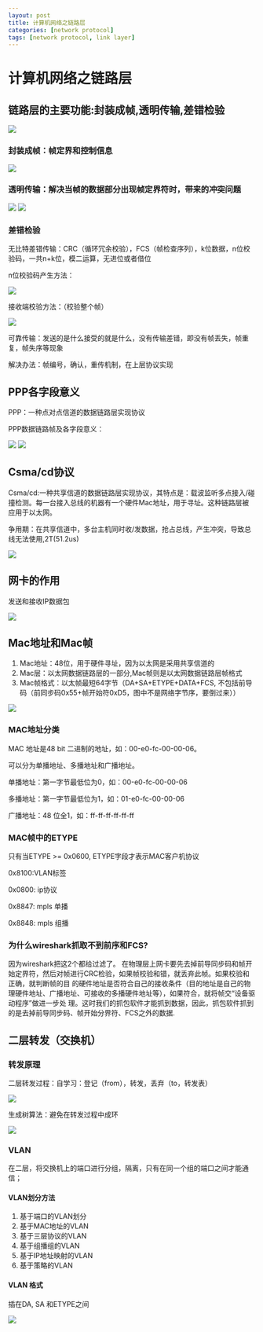 ```yaml
---
layout: post
title: 计算机网络之链路层
categories: [network protocol]
tags: [network protocol, link layer] 
---
```


# 计算机网络之链路层

## 链路层的主要功能:封装成帧,透明传输,差错检验

![]({{site.baseurl}}/assets/images/network_protocol_link_layer_01.png)

### 封装成帧：帧定界和控制信息

![]({{site.baseurl}}/assets/images/network_protocol_link_layer_02.png)

### 透明传输：解决当帧的数据部分出现帧定界符时，带来的冲突问题

![]({{site.baseurl}}/assets/images/network_protocol_link_layer_03.png)
![]({{site.baseurl}}/assets/images/network_protocol_link_layer_04.png)

### 差错检验

无比特差错传输：CRC（循环冗余校验），FCS（帧检查序列），k位数据，n位校验码，一共n+k位，模二运算，无进位或者借位

n位校验码产生方法：

![]({{site.baseurl}}/assets/images/network_protocol_link_layer_05.png)

接收端校验方法：（校验整个帧）

![]({{site.baseurl}}/assets/images/network_protocol_link_layer_06.png)

可靠传输：发送的是什么接受的就是什么，没有传输差错，即没有帧丢失，帧重复，帧失序等现象

解决办法：帧编号，确认，重传机制，在上层协议实现

## PPP各字段意义

PPP：一种点对点信道的数据链路层实现协议

PPP数据链路帧及各字段意义：

![]({{site.baseurl}}/assets/images/network_protocol_link_layer_07.png)
![]({{site.baseurl}}/assets/images/network_protocol_link_layer_08.png)


## Csma/cd协议

Csma/cd:一种共享信道的数据链路层实现协议，其特点是：载波监听多点接入/碰撞检测。每一台接入总线的机器有一个硬件Mac地址，用于寻址。这种链路层被应用于以太网。


争用期：在共享信道中，多台主机同时收/发数据，抢占总线，产生冲突，导致总线无法使用,2T(51.2us)

![]({{site.baseurl}}/assets/images/network_protocol_link_layer_09.png)

## 网卡的作用

发送和接收IP数据包

![]({{site.baseurl}}/assets/images/network_protocol_link_layer_10.png)

## Mac地址和Mac帧
1.  Mac地址：48位，用于硬件寻址，因为以太网是采用共享信道的
1.  Mac层：以太网数据链路层的一部分,Mac帧则是以太网数据链路层帧格式
1.  Mac帧格式：以太帧最短64字节（DA+SA+ETYPE+DATA+FCS, 不包括前导码（前同步码0x55+帧开始符0xD5，图中不是网络字节序，要倒过来））

![]({{site.baseurl}}/assets/images/network_protocol_link_layer_11.png)

### MAC地址分类

MAC 地址是48 bit 二进制的地址，如：00-e0-fc-00-00-06。

可以分为单播地址、多播地址和广播地址。

单播地址：第一字节最低位为0，如：00-e0-fc-00-00-06

多播地址：第一字节最低位为1，如：01-e0-fc-00-00-06

广播地址：48 位全1，如：ff-ff-ff-ff-ff-ff

### MAC帧中的ETYPE

只有当ETYPE >= 0x0600, ETYPE字段才表示MAC客户机协议

0x8100:VLAN标签

0x0800: ip协议

0x8847: mpls 单播

0x8848: mpls 组播

### 为什么wireshark抓取不到前序和FCS?

因为wireshark把这2个都给过滤了。
在物理层上网卡要先去掉前导同步码和帧开始定界符，然后对帧进行CRC检验，如果帧校验和错，就丢弃此帧。如果校验和正确，就判断帧的目 的硬件地址是否符合自己的接收条件（目的地址是自己的物理硬件地址、广播地址、可接收的多播硬件地址等），如果符合，就将帧交“设备驱动程序”做进一步处 理。这时我们的抓包软件才能抓到数据，因此，抓包软件抓到的是去掉前导同步码、帧开始分界符、FCS之外的数据.

## 二层转发（交换机）
### 转发原理
二层转发过程：自学习：登记（from），转发，丢弃（to，转发表）

![]({{site.baseurl}}/assets/images/network_protocol_link_layer_12.png)

生成树算法：避免在转发过程中成环

![]({{site.baseurl}}/assets/images/network_protocol_link_layer_13.png)

### VLAN
在二层，将交换机上的端口进行分组，隔离，只有在同一个组的端口之间才能通信；

#### VLAN划分方法
1.  基于端口的VLAN划分
1.  基于MAC地址的VLAN
1.  基于三层协议的VLAN
1.  基于组播组的VLAN
1.  基于IP地址映射的VLAN
1.  基于策略的VLAN

#### VLAN 格式
插在DA, SA 和ETYPE之间

![]({{site.baseurl}}/assets/images/network_protocol_link_layer_14.png)